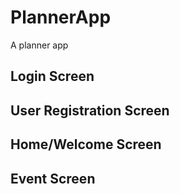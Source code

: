 # PlannerApp
A planner app


## Login Screen

## User Registration Screen

## Home/Welcome Screen

## Event Screen
